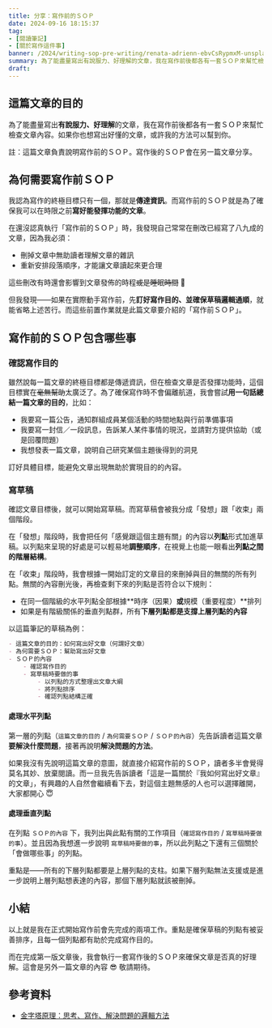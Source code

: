 ```yaml
---
title: 分享：寫作前的ＳＯＰ
date: 2024-09-16 18:15:37
tag:
- [閱讀筆記]
- [關於寫作這件事]
banner: /2024/writing-sop-pre-writing/renata-adrienn-ebvCsRypmxM-unsplash.jpg
summary: 為了能盡量寫出有說服力、好理解的文章，我在寫作前後都各有一套ＳＯＰ來幫忙檢查文章內容。如果你也想寫出好懂的文章，歡迎參考此篇筆記。
draft: 
---
```


## 這篇文章的目的

為了能盡量寫出**有說服力、好理解**的文章，我在寫作前後都各有一套ＳＯＰ來幫忙檢查文章內容。如果你也想寫出好懂的文章，或許我的方法可以幫到你。

註：這篇文章負責說明寫作前的ＳＯＰ。寫作後的ＳＯＰ會在另一篇文章分享。

## 為何需要寫作前ＳＯＰ

我認為寫作的終極目標只有一個，那就是**傳達資訊**。而寫作前的ＳＯＰ就是為了確保我可以在時限之前**寫好能發揮功能的文章**。

在還沒認真執行「寫作前的ＳＯＰ」時，我發現自己常常在刪改已經寫了八九成的文章，因為我必須：

- 刪掉文章中無助讀者理解文章的雜訊
- 重新安排段落順序，才能讓文章讀起來更合理

這些刪改有時還會影響到文章發佈的時程~~或是睡眠時間~~ 🫠

但我發現——如果在實際動手寫作前，先**訂好寫作目的、並確保草稿邏輯通順**，就能省略上述苦行。而這些前置作業就是此篇文章要介紹的「寫作前ＳＯＰ」。

## 寫作前的ＳＯＰ包含哪些事

### 確認寫作目的

雖然說每一篇文章的終極目標都是傳遞資訊，但在檢查文章是否發揮功能時，這個目標實在~~毫無幫助~~太廣泛了。為了確保寫作時不會偏離航道，我會嘗試**用一句話總結一篇文章的目的**，比如：

- 我要寫一篇公告，通知群組成員某個活動的時間地點與行前準備事項
- 我要寫一封信／一段訊息，告訴某人某件事情的現況，並請對方提供協助（或是回覆問題）
- 我想發表一篇文章，說明自己研究某個主題後得到的洞見

訂好具體目標，能避免文章出現無助於實現目的的內容。

### 寫草稿

確認文章目標後，就可以開始寫草稿。而寫草稿會被我分成「發想」跟「收束」兩個階段。

在「發想」階段時，我會把任何「感覺跟這個主題有關」的內容以**列點**形式加進草稿。以列點來呈現的好處是可以輕易地**調整順序**，在視覺上也能一眼看出**列點之間的階層結構**。

在「收束」階段時，我會根據一開始訂定的文章目的來刪掉與目的無關的所有列點。無關的內容刪光後，再檢查剩下來的列點是否符合以下規則：

- 在同一個階級的水平列點全部根據**時序（因果）**或**規模（重要程度）**排列
- 如果是有階級關係的垂直列點群，所有**下層列點都是支撐上層列點的內容**

以這篇筆記的草稿為例：

```markdown
- 這篇文章的目的：如何寫出好文章（何謂好文章）
- 為何需要ＳＯＰ：幫助寫出好文章
- ＳＯＰ的內容
	- 確認寫作目的
	- 寫草稿時要做的事
		- 以列點的方式整理出文章大綱
		- 將列點排序
		- 確認列點結構正確
```

#### 處理水平列點

第一層的列點（`這篇文章的目的` / `為何需要ＳＯＰ` / `ＳＯＰ的內容`）先告訴讀者這篇文章**要解決什麼問題**，接著再說明**解決問題的方法**。

如果我沒有先說明這篇文章的意圖，就直接介紹寫作前的ＳＯＰ，讀者多半會覺得莫名其妙、放棄閱讀。而一旦我先告訴讀者「這是一篇關於『我如何寫出好文章』的文章」，有興趣的人自然會繼續看下去，對這個主題無感的人也可以選擇離開，大家都開心 😇

#### 處理垂直列點

在列點 `ＳＯＰ的內容` 下，我列出與此點有關的工作項目（`確認寫作目的` / `寫草稿時要做的事`）。並且因為我想進一步說明 `寫草稿時要做的事`，所以此列點之下還有三個關於「會做哪些事」的列點。

重點是——所有的下層列點都要是上層列點的支柱。如果下層列點無法支援或是進一步說明上層列點想表達的內容，那個下層列點就該被刪掉。

## 小結

以上就是我在正式開始寫作前會先完成的兩項工作。重點是確保草稿的列點有被妥善排序，且每一個列點都有助於完成寫作目的。

而在完成第一版文章後，我會執行一套寫作後的ＳＯＰ來確保文章是否真的好理解。這會是另外一篇文章的內容 😎 敬請期待。

## 參考資料

- [金字塔原理：思考、寫作、解決問題的邏輯方法](https://www.books.com.tw/products/0010369735)
